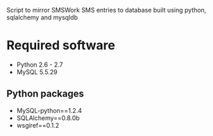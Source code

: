 Script to mirror SMSWork SMS entries to database built using python, sqlalchemy and mysqldb

Required software
=================
* Python 2.6 - 2.7
* MySQL 5.5.29

Python packages
--------------
* MySQL-python==1.2.4
* SQLAlchemy==0.8.0b
* wsgiref==0.1.2

